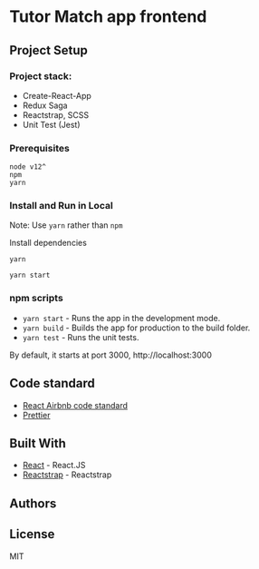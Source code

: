 # Tutor Match app frontend

## Project Setup

### Project stack:

- Create-React-App
- Redux Saga
- Reactstrap, SCSS
- Unit Test (Jest)

### Prerequisites

```
node v12^
npm
yarn
```

### Install and Run in Local

Note: Use `yarn` rather than `npm`

Install dependencies

```
yarn
```

```
yarn start
```

### npm scripts

- `yarn start` - Runs the app in the development mode.
- `yarn build` - Builds the app for production to the build folder.
- `yarn test` - Runs the unit tests.

By default, it starts at port 3000, http://localhost:3000

## Code standard

- [React Airbnb code standard](https://github.com/airbnb/javascript/tree/master/react)
- [Prettier](https://prettier.io/)


## Built With

- [React](https://reactjs.org) - React.JS
- [Reactstrap](https://reactstrap.github.io/) - Reactstrap


## Authors


## License

MIT
